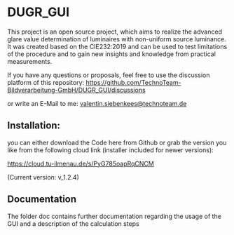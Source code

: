 # DUGR_GUI
This project is an open source project, which aims to realize the advanced glare value determination of luminaires with non-uniform source luminance.
It was created based on the CIE232:2019 and can be used to test limitations of the procedure and to gain new insights and knowledge from practical measurements.

If you have any questions or proposals, feel free to use the discussion platform of this repository:
https://github.com/TechnoTeam-Bildverarbeitung-GmbH/DUGR_GUI/discussions

or write an E-Mail to me:
valentin.siebenkees@technoteam.de

## Installation:
you can either download the Code here from Github or grab the version you like from the following cloud link (installer included for newer versions):

https://cloud.tu-ilmenau.de/s/PyG785oapRqCNCM

(Current version: v_1.2.4)

## Documentation
The folder doc contains further documentation regarding the usage of the GUI and a description of the calculation steps
